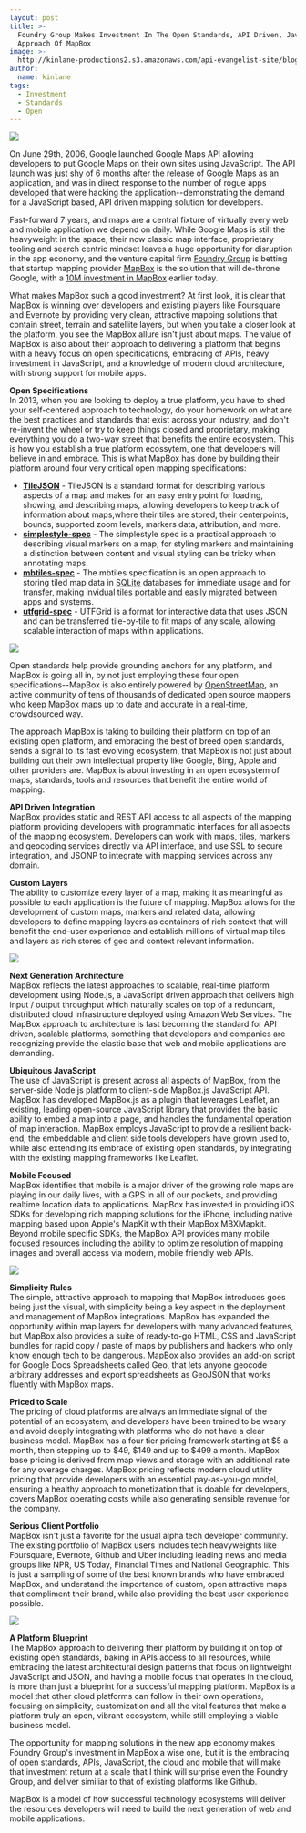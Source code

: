 ```yaml
---
layout: post
title: >-
  Foundry Group Makes Investment In The Open Standards, API Driven, JavaScript
  Approach Of MapBox
image: >-
  http://kinlane-productions2.s3.amazonaws.com/api-evangelist-site/blog/mapbox-logo.png
author:
  name: kinlane
tags:
  - Investment
  - Standards
  - Open
---
```

[![](https://s3.amazonaws.com/kinlane-productions2/api-evangelist/mapbox/mapbox-logo.png)](https://www.mapbox.com)

On June 29th, 2006, Google launched Google Maps API allowing developers to put Google Maps on their own sites using JavaScript. The API launch was just shy of 6 months after the release of Google Maps as an application, and was in direct response to the number of rogue apps developed that were hacking the application--demonstrating the demand for a JavaScript based, API driven mapping solution for developers.

Fast-forward 7 years, and maps are a central fixture of virtually every web and mobile application we depend on daily. While Google Maps is still the heavyweight in the space, their now classic map interface, proprietary tooling and search centric mindset leaves a huge opportunity for disruption in the app economy, and the venture capital firm [Foundry Group](http://www.foundrygroup.com/wp/) is betting that startup mapping provider [MapBox](https://www.mapbox.com/) is the solution that will de-throne Google, with a [10M investment in MapBox](https://www.mapbox.com/blog/10million-funding-foundry-group/) earlier today.

What makes MapBox such a good investment? At first look, it is clear that MapBox is winning over developers and existing players like Foursquare and Evernote by providing very clean, attractive mapping solutions that contain street, terrain and satellite layers, but when you take a closer look at the platform, you see the MapBox allure isn't just about maps. The value of MapBox is also about their approach to delivering a platform that begins with a heavy focus on open specifications, embracing of APIs, heavy investment in JavaScript, and a knowledge of modern cloud architecture, with strong support for mobile apps.

**Open Specifications**  
In 2013, when you are looking to deploy a true platform, you have to shed your self-centered approach to technology, do your homework on what are the best practices and standards that exist across your industry, and don't re-invent the wheel or try to keep things closed and proprietary, making everything you do a two-way street that benefits the entire ecosystem. This is how you establish a true platform ecossytem, one that developers will believe in and embrace. This is what MapBox has done by building their platform around four very critical open mapping specifications:

*   **[TileJSON](http://github.com/mapbox/tilejson-spec)** - TileJSON is a standard format for describing various aspects of a map and makes for an easy entry point for loading, showing, and describing maps, allowing developers to keep track of information about maps,where their tiles are stored, their centerpoints, bounds, supported zoom levels, markers data, attribution, and more.
*   **[simplestyle-spec](http://github.com/mapbox/simplestyle-spec)** \- The simplestyle spec is a practical approach to describing visual markers on a map, for styling markers and maintaining a distinction between content and visual styling can be tricky when annotating maps. 
*   **[mbtiles-spec](http://github.com/mapbox/mbtiles-spec)** - The mbtiles specification is an open approach to storing tiled map data in [SQLite](http://sqlite.org/) databases for immediate usage and for transfer, making invidual tiles portable and easily migrated between apps and systems.
*   **[utfgrid-spec](http://github.com/mapbox/utfgrid-spec)** - UTFGrid is a format for interactive data that uses JSON and can be transferred tile-by-tile to fit maps of any scale, allowing scalable interaction of maps within applications.

[![](https://s3.amazonaws.com/kinlane-productions2/api-evangelist/openstreetmaps/openstreetmap-logo.png)](https://www.mapbox.com)

Open standards help provide grounding anchors for any platform, and MapBox is going all in, by not just employing these four open specifications--MapBox is also entirely powered by [OpenStreetMap](http://www.openstreetmap.org/#map=5/51.500/-0.100 "OpenStreetMap"), an active community of tens of thousands of dedicated open source mappers who keep MapBox maps up to date and accurate in a real-time, crowdsourced way.

The approach MapBox is taking to building their platform on top of an existing open platform, and embracing the best of breed open standards, sends a signal to its fast evolving ecosystem, that MapBox is not just about building out their own intellectual property like Google, Bing, Apple and other providers are. MapBox is about investing in an open ecosystem of maps, standards, tools and resources that benefit the entire world of mapping.

**API Driven Integration**  
MapBox provides static and REST API access to all aspects of the mapping platform providing developers with programmatic interfaces for all aspects of the mapping ecosystem. Developers can work with maps, tiles, markers and geocoding services directly via API interface, and use SSL to secure integration, and JSONP to integrate with mapping services across any domain.

**Custom Layers**  
The ability to customize every layer of a map, making it as meaningful as possible to each application is the future of mapping. MapBox allows for the development of custom maps, markers and related data, allowing developers to define mapping layers as containers of rich context that will benefit the end-user experience and establish millions of virtual map tiles and layers as rich stores of geo and context relevant information.

![](https://s3.amazonaws.com/kinlane-productions2/api-evangelist/mapbox/mapbox-streets.png)

**Next Generation Architecture**  
MapBox reflects the latest approaches to scalable, real-time platform development using Node.js, a JavaScript driven approach that delivers high input / output throughput which naturally scales on top of a redundant, distributed cloud infrastructure deployed using Amazon Web Services. The MapBox approach to architecture is fast becoming the standard for API driven, scalable platforms, something that developers and companies are recognizing provide the elastic base that web and mobile applications are demanding.

**Ubiquitous JavaScript**  
The use of JavaScript is present across all aspects of MapBox, from the server-side Node.js platform to client-side MapBox.js JavaScript API. MapBox has developed MapBox.js as a plugin that leverages Leaflet, an existing, leading open-source JavaScript library that provides the basic ability to embed a map into a page, and handles the fundamental operation of map interaction. MapBox employs JavaScript to provide a resilient back-end, the embeddable and client side tools developers have grown used to, while also extending its embrace of existing open standards, by integrating with the existing mapping frameworks like Leaflet.

**Mobile Focused**  
MapBox identifies that mobile is a major driver of the growing role maps are playing in our daily lives, with a GPS in all of our pockets, and providing realtime location data to applications. MapBox has invested in providing iOS SDKs for developing rich mapping solutions for the iPhone, including native mapping based upon Apple's MapKit with their MapBox MBXMapkit. Beyond mobile specific SDKs, the MapBox API provides many mobile focused resources including the ability to optimize resolution of mapping images and overall access via modern, mobile friendly web APIs.

![](https://s3.amazonaws.com/kinlane-productions2/api-evangelist/mapbox/mapbox-mobile.png)

**Simplicity Rules**  
The simple, attractive approach to mapping that MapBox introduces goes being just the visual, with simplicity being a key aspect in the deployment and management of MapBox integrations. MapBox has expanded the opportunity within map layers for developers with many advanced features, but MapBox also provides a suite of ready-to-go HTML, CSS and JavaScript bundles for rapid copy / paste of maps by publishers and hackers who only know enough tech to be dangerous. MapBox also provides an add-on script for Google Docs Spreadsheets called Geo, that lets anyone geocode arbitrary addresses and export spreadsheets as GeoJSON that works fluently with MapBox maps.

**Priced to Scale**   
The pricing of cloud platforms are always an immediate signal of the potential of an ecosystem, and developers have been trained to be weary and avoid deeply integrating with platforms who do not have a clear business model. MapBox has a four tier pricing framework starting at $5 a month, then stepping up to $49, $149 and up to $499 a month. MapBox base pricing is derived from map views and storage with an additional rate for any overage charges. MapBox pricing reflects modern cloud utility pricing that provide developers with an essential pay-as-you-go model, ensuring a healthy approach to monetization that is doable for developers, covers MapBox operating costs while also generating sensible revenue for the company.

**Serious Client Portfolio**  
MapBox isn't just a favorite for the usual alpha tech developer community. The existing portfolio of MapBox users includes tech heavyweights like Foursquare, Evernote, Github and Uber including leading news and media groups like NPR, US Today, Financial Times and National Geographic. This is just a sampling of some of the best known brands who have embraced MapBox, and understand the importance of custom, open attractive maps that compliment their brand, while also providing the best user experience possible.

![](https://s3.amazonaws.com/kinlane-productions2/api-evangelist/mapbox/mapbox-foursquare.png)

**A Platform Blueprint**  
The MapBox approach to delivering their platform by building it on top of existing open standards, baking in APIs access to all resources, while embracing the latest architectural design patterns that focus on lightweight JavaScript and JSON, and having a mobile focus that operates in the cloud, is more than just a blueprint for a successful mapping platform. MapBox is a model that other cloud platforms can follow in their own operations, focusing on simplicity, customization and all the vital features that make a platform truly an open, vibrant ecosystem, while still employing a viable business model.

The opportunity for mapping solutions in the new app economy makes Foundry Group's investment in MapBox a wise one, but it is the embracing of open standards, APIs, JavaScript, the cloud and mobile that will make that investment return at a scale that I think will surprise even the Foundry Group, and deliver similiar to that of existing platforms like Github.

MapBox is a model of how successful technology ecosystems will deliver the resources developers will need to build the next generation of web and mobile applications.